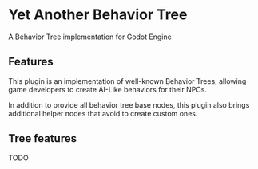 # Yet Another Behavior Tree

A Behavior Tree implementation for Godot Engine

## Features

This plugin is an implementation of well-known Behavior Trees, allowing game developers to create AI-Like behaviors for their NPCs.

In addition to provide all behavior tree base nodes, this plugin also brings additional helper nodes that avoid to create custom ones.


## Tree features

TODO